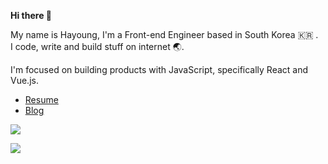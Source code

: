 <p>
  <b>Hi there 👋</b>
</p>
<p>My name is Hayoung, I'm a Front-end Engineer based in South Korea 🇰🇷 .<br>
I code, write and build stuff on internet 🌏.</p>

<p>I'm focused on building products with JavaScript, specifically React and Vue.js.</p>

* [Resume](https://iamhayoung.notion.site/Hayoung-Gam-93c4a524d1a5483ca41896c84b8aa38f)
* [Blog](https://velog.io/@iamhayoung)

<p>
  <img src="https://hits.seeyoufarm.com/api/count/incr/badge.svg?url=https%3A%2F%2Fgithub.com%2Fiamhayoung%2F&count_bg=%23BB7E8C&title_bg=%23434343&icon=github.svg&icon_color=%23FFFFFF&title=HITS&edge_flat=false)](https://hits.seeyoufarm.com">
</p>

<p>
  <a href="https://github.com/anuraghazra/convoychat">
    <img align="center" src="https://github-readme-stats.vercel.app/api/top-langs/?username=iamhayoung&custom_title=My&nbsp;Language&nbsp;🖥&layout=compact&count_private=true&show_icons=true&title_color=24292E&text_color=24292E&bg_color=F5EDF0&icon_color=24292E&hide_border=true)](https://github.com/anuraghazra/github-readme-stats" />
  </a>
</p>
